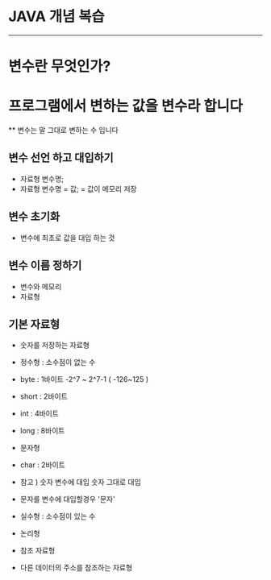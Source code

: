 # JAVA 개념 복습 

* * *

# 변수란 무엇인가?
#  프로그램에서 변하는 값을 변수라 합니다 
**  변수는 말 그대로 변하는 수 입니다 

## 변수 선언 하고 대입하기 
* 자료형 변수명;
* 자료형 변수명 = 값; = 값이 메모리 저장 

## 변수 초기화 
* 변수에 최초로 값을 대입 하는 것 

## 변수 이름 정하기 
* 변수와 메모리 
* 자료형
## 기본 자료형
* 숫자를 저장하는 자료형
* 정수형 : 소수점이 없는 수
* byte : 1바이트 -2^7 ~ 2^7-1 ( -126~125 ) 
* short : 2바이트 
* int : 4바이트 
* long : 8바이트 
 
 
* 문자형 
* char : 2바이트 
* 참고 ) 숫자 변수에 대입 숫자 그대로 대입 
* 문자를 변수에 대입할경우 '문자'
 
* 실수형 : 소수점이 있는 수
 
* 논리형 
 
* 참조 자료형 
* 다른 데이터의 주소를 참조하는 자료형 


